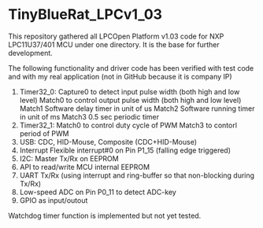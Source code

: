 TinyBlueRat_LPCv1_03
====================

This repository gathered all LPCOpen Platform v1.03 code for NXP LPC11U37/401 MCU under one directory.
It is the base for further development.

The following functionality and driver code has been verified with test code and with my real application (not in GitHub because it is company IP)

1. Timer32_0: Capture0 to detect input pulse width (both high and low level)
							Match0 to control output pulse width (both high and low level)
							Match1 Software delay timer in unit of us
							Match2 Software running timer in unit of ms
							Match3 0.5 sec periodic timer
2. Timer32_1: Match0 to control duty cycle of PWM
							Match3 to contorl period of PWM
3. USB: CDC, HID-Mouse, Composite (CDC+HID-Mouse)
4. Interrupt Flexible interrupt#0 on Pin P1_15 (falling edge triggered)
5. I2C:	Master Tx/Rx on EEPROM
6. API to read/write MCU internal EEPROM
7. UART Tx/Rx (using interrupt and ring-buffer so that non-blocking during Tx/Rx)
8. Low-speed ADC on Pin P0_11 to detect ADC-key
9. GPIO as input/outout

Watchdog timer function is implemented but not yet tested.